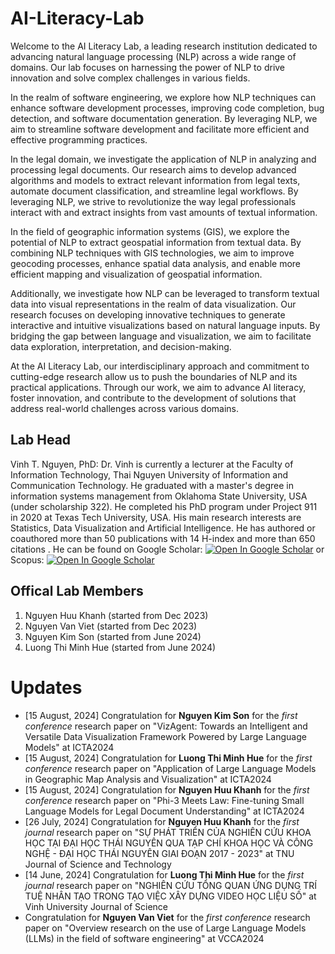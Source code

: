 # AI-Literacy-Lab
Welcome to the AI Literacy Lab, a leading research institution dedicated to advancing natural language processing (NLP) across a wide range of domains. Our lab focuses on harnessing the power of NLP to drive innovation and solve complex challenges in various fields.

In the realm of software engineering, we explore how NLP techniques can enhance software development processes, improving code completion, bug detection, and software documentation generation. By leveraging NLP, we aim to streamline software development and facilitate more efficient and effective programming practices.

In the legal domain, we investigate the application of NLP in analyzing and processing legal documents. Our research aims to develop advanced algorithms and models to extract relevant information from legal texts, automate document classification, and streamline legal workflows. By leveraging NLP, we strive to revolutionize the way legal professionals interact with and extract insights from vast amounts of textual information.

In the field of geographic information systems (GIS), we explore the potential of NLP to extract geospatial information from textual data. By combining NLP techniques with GIS technologies, we aim to improve geocoding processes, enhance spatial data analysis, and enable more efficient mapping and visualization of geospatial information.

Additionally, we investigate how NLP can be leveraged to transform textual data into visual representations in the realm of data visualization. Our research focuses on developing innovative techniques to generate interactive and intuitive visualizations based on natural language inputs. By bridging the gap between language and visualization, we aim to facilitate data exploration, interpretation, and decision-making.

At the AI Literacy Lab, our interdisciplinary approach and commitment to cutting-edge research allow us to push the boundaries of NLP and its practical applications. Through our work, we aim to advance AI literacy, foster innovation, and contribute to the development of solutions that address real-world challenges across various domains.
## Lab Head
Vinh T. Nguyen, PhD: Dr. Vinh is currently a lecturer at the Faculty of Information Technology, Thai Nguyen University of Information and Communication Technology. He graduated with a master's degree in information systems management from Oklahoma State University, USA (under scholarship 322). He completed his PhD program under Project 911 in 2020 at Texas Tech University, USA. His main research interests are Statistics, Data Visualization and Artificial Intelligence. He has authored or coauthored more than 50 publications with 14 H-index and more than 650 citations . He can be found on Google Scholar: <a href="https://scholar.google.com/citations?hl=en&user=6rZWCbcAAAAJ"><img src="http://scholar.google.com/favicon.ico" alt="Open In Google Scholar"></a> or Scopus:  <a href="https://www.scopus.com/authid/detail.uri?authorId=57210589113"><img src="https://www.scopus.com/static/proteus-images/favicon.ico?ver=1.0" alt="Open In Google Scholar"></a>
## Offical Lab Members
1. Nguyen Huu Khanh (started from Dec 2023)
2. Nguyen Van Viet (started from Dec 2023)
3. Nguyen Kim Son (started from June 2024)
4. Luong Thi Minh Hue (started from June 2024)
# Updates
- [15 August, 2024] Congratulation for **Nguyen Kim Son** for the _first conference_ research paper on "VizAgent: Towards an Intelligent and Versatile Data Visualization Framework Powered by Large Language Models" at ICTA2024 
- [15 August, 2024] Congratulation for **Luong Thi Minh Hue** for the _first conference_ research paper on "Application of Large Language Models in Geographic Map Analysis and Visualization" at ICTA2024 
- [15 August, 2024] Congratulation for **Nguyen Huu Khanh** for the _first conference_ research paper on "Phi-3 Meets Law: Fine-tuning Small Language Models for Legal Document Understanding" at ICTA2024 
- [26 July, 2024] Congratulation for **Nguyen Huu Khanh** for the _first journal_ research paper on "SỰ PHÁT TRIỂN CỦA NGHIÊN CỨU KHOA HỌC TẠI ĐẠI HỌC THÁI NGUYÊN QUA TẠP CHÍ KHOA HỌC VÀ CÔNG NGHỆ - ĐẠI HỌC THÁI NGUYÊN GIAI ĐOẠN 2017 - 2023" at TNU Journal of Science and Technology 
- [14 June, 2024] Congratulation for **Luong Thi Minh Hue** for the _first journal_ research paper on "NGHIÊN CỨU TỔNG QUAN ỨNG DỤNG TRÍ TUỆ NHÂN TẠO TRONG TẠO VIỆC XÂY DỰNG VIDEO HỌC LIỆU SỐ" at Vinh University Journal of Science 
- Congratulation for **Nguyen Van Viet** for the _first conference_ research paper on "Overview research on the use of Large Language Models (LLMs) in the field of software engineering" at VCCA2024
